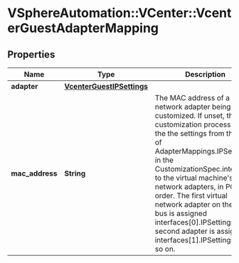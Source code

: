 # VSphereAutomation::VCenter::VcenterGuestAdapterMapping

## Properties
Name | Type | Description | Notes
------------ | ------------- | ------------- | -------------
**adapter** | [**VcenterGuestIPSettings**](VcenterGuestIPSettings.md) |  | 
**mac_address** | **String** | The MAC address of a network adapter being customized. If unset, the customization process maps the the settings from the list of AdapterMappings.IPSettings in the CustomizationSpec.interfaces to the virtual machine&#39;s network adapters, in PCI slot order. The first virtual network adapter on the PCI bus is assigned interfaces[0].IPSettings, the second adapter is assigned interfaces[1].IPSettings, and so on. | [optional] 


